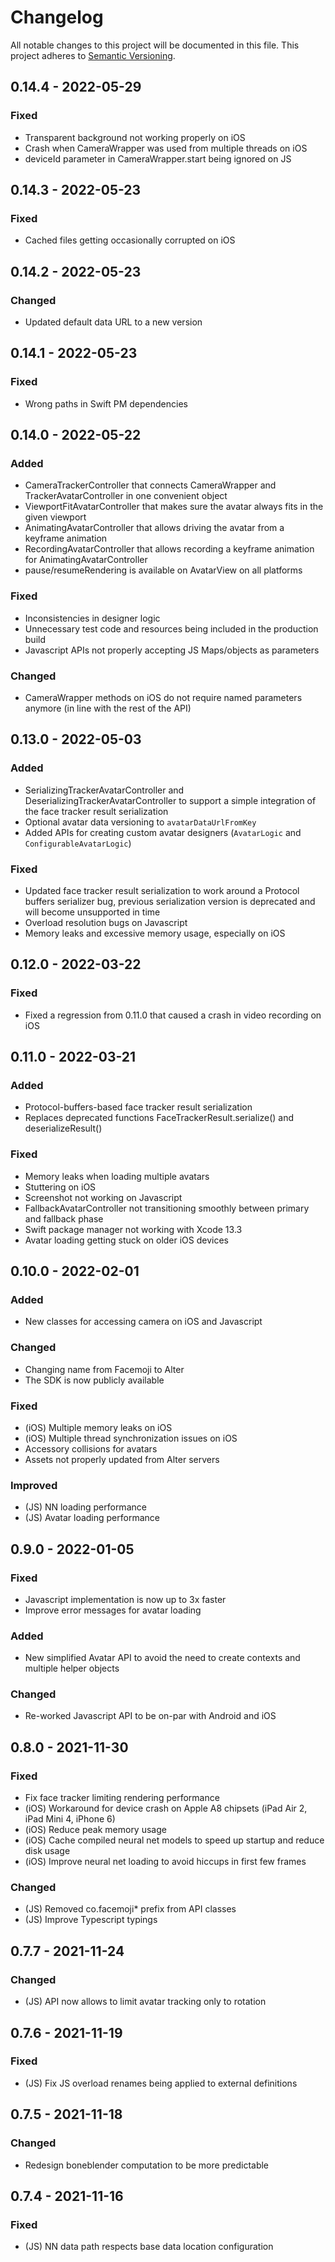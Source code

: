 # Changelog
All notable changes to this project will be documented in this file. This project adheres to [Semantic Versioning](https://semver.org/spec/v2.0.0.html).

## 0.14.4 - 2022-05-29
### Fixed
- Transparent background not working properly on iOS
- Crash when CameraWrapper was used from multiple threads on iOS
- deviceId parameter in CameraWrapper.start being ignored on JS

## 0.14.3 - 2022-05-23
### Fixed
- Cached files getting occasionally corrupted on iOS

## 0.14.2 - 2022-05-23
### Changed
- Updated default data URL to a new version

## 0.14.1 - 2022-05-23
### Fixed
- Wrong paths in Swift PM dependencies

## 0.14.0 - 2022-05-22
### Added
- CameraTrackerController that connects CameraWrapper and TrackerAvatarController in one convenient object
- ViewportFitAvatarController that makes sure the avatar always fits in the given viewport
- AnimatingAvatarController that allows driving the avatar from a keyframe animation
- RecordingAvatarController that allows recording a keyframe animation for AnimatingAvatarController
- pause/resumeRendering is available on AvatarView on all platforms

### Fixed
- Inconsistencies in designer logic
- Unnecessary test code and resources being included in the production build
- Javascript APIs not properly accepting JS Maps/objects as parameters

### Changed
- CameraWrapper methods on iOS do not require named parameters anymore (in line with the rest of the API)

## 0.13.0 - 2022-05-03
### Added
- SerializingTrackerAvatarController and DeserializingTrackerAvatarController to support a simple integration of the face tracker result serialization
- Optional avatar data versioning to `avatarDataUrlFromKey`
- Added APIs for creating custom avatar designers (`AvatarLogic` and `ConfigurableAvatarLogic`)

### Fixed
- Updated face tracker result serialization to work around a Protocol buffers serializer bug, previous serialization version is deprecated and will become unsupported in time
- Overload resolution bugs on Javascript
- Memory leaks and excessive memory usage, especially on iOS

## 0.12.0 - 2022-03-22
### Fixed
- Fixed a regression from 0.11.0 that caused a crash in video recording on iOS

## 0.11.0 - 2022-03-21
### Added
- Protocol-buffers-based face tracker result serialization
- Replaces deprecated functions FaceTrackerResult.serialize() and deserializeResult()

### Fixed
- Memory leaks when loading multiple avatars
- Stuttering on iOS
- Screenshot not working on Javascript
- FallbackAvatarController not transitioning smoothly between primary and fallback phase
- Swift package manager not working with Xcode 13.3
- Avatar loading getting stuck on older iOS devices

## 0.10.0 - 2022-02-01
### Added
- New classes for accessing camera on iOS and Javascript

### Changed
- Changing name from Facemoji to Alter
- The SDK is now publicly available

### Fixed
- (iOS) Multiple memory leaks on iOS
- (iOS) Multiple thread synchronization issues on iOS
- Accessory collisions for avatars
- Assets not properly updated from Alter servers

### Improved
- (JS) NN loading performance
- (JS) Avatar loading performance

## 0.9.0 - 2022-01-05
### Fixed
- Javascript implementation is now up to 3x faster
- Improve error messages for avatar loading

### Added
- New simplified Avatar API to avoid the need to create contexts and multiple helper objects

### Changed
- Re-worked Javascript API to be on-par with Android and iOS

## 0.8.0 - 2021-11-30
### Fixed
- Fix face tracker limiting rendering performance
- (iOS) Workaround for device crash on Apple A8 chipsets (iPad Air 2, iPad Mini 4, iPhone 6)
- (iOS) Reduce peak memory usage
- (iOS) Cache compiled neural net models to speed up startup and reduce disk usage
- (iOS) Improve neural net loading to avoid hiccups in first few frames

### Changed
- (JS) Removed co.facemoji* prefix from API classes
- (JS) Improve Typescript typings

## 0.7.7 - 2021-11-24
### Changed
- (JS) API now allows to limit avatar tracking only to rotation

## 0.7.6 - 2021-11-19
### Fixed
- (JS) Fix JS overload renames being applied to external definitions

## 0.7.5 - 2021-11-18
### Changed
- Redesign boneblender computation to be more predictable

## 0.7.4 - 2021-11-16
### Fixed
- (JS) NN data path respects base data location configuration

